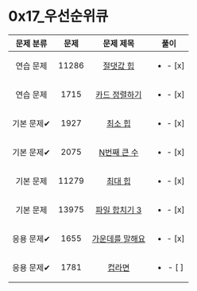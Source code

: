 # 0x17_우선순위큐
| 문제 분류 | 문제 | 문제 제목 | 풀이 |
| :--: | :--: | :--: | :--: |
| 연습 문제 | 11286 | [절댓값 힙](https://www.acmicpc.net/problem/11286) | <ul><li>- [x] </li></ul> |
| 연습 문제 | 1715 | [카드 정렬하기](https://www.acmicpc.net/problem/1715) | <ul><li>- [x] </li></ul> |
| 기본 문제✔ | 1927 | [최소 힙](https://www.acmicpc.net/problem/1927) | <ul><li>- [x] </li></ul> |
| 기본 문제✔ | 2075 | [N번째 큰 수](https://www.acmicpc.net/problem/2075) | <ul><li>- [x] </li></ul> |
| 기본 문제 | 11279 | [최대 힙](https://www.acmicpc.net/problem/11279) | <ul><li>- [x] </li></ul> |
| 기본 문제 | 13975 | [파일 합치기 3](https://www.acmicpc.net/problem/13975) | <ul><li>- [x] </li></ul> |
| 응용 문제✔ | 1655 | [가운데를 말해요](https://www.acmicpc.net/problem/1655) | <ul><li>- [x] </li></ul> |
| 응용 문제✔ | 1781 | [컵라면](https://www.acmicpc.net/problem/1781) | <ul><li>- [ ] </li></ul> |

